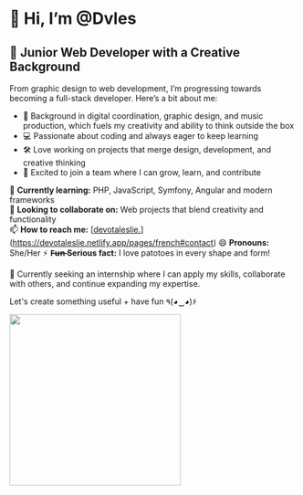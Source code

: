 # 👋 Hi, I’m @Dvles  

## 🚀 Junior Web Developer with a Creative Background  

From graphic design to web development, I’m progressing towards becoming a full-stack developer. Here’s a bit about me:  

- 🎨 Background in digital coordination, graphic design, and music production, which fuels my creativity and ability to think outside the box  
- 💻 Passionate about coding and always eager to keep learning  
- 🛠️ Love working on projects that merge design, development, and creative thinking  
- 🤝 Excited to join a team where I can grow, learn, and contribute  

🌱 **Currently learning:** PHP, JavaScript, Symfony, Angular and modern frameworks  
💞️ **Looking to collaborate on:** Web projects that blend creativity and functionality  
📫 **How to reach me:** [[devotaleslie.](https://devotaleslie.netlify.app/)](https://devotaleslie.netlify.app/pages/french#contact)
😄 **Pronouns:** She/Her
⚡ **F̶u̶n̶ Serious fact:** I love patotoes in every shape and form! 

🚀 Currently seeking an internship where I can apply my skills, collaborate with others, and continue expanding my expertise.  

Let's create something useful + have fun ٩(◕‿◕)۶  

<img src="https://s3.gifyu.com/images/bbm7G.gif" width="300px">
